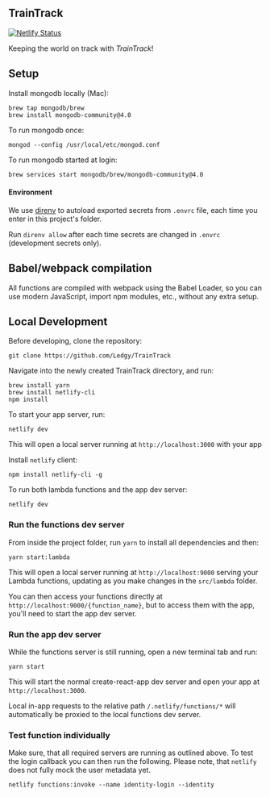 ## TrainTrack

[![Netlify Status](https://api.netlify.com/api/v1/badges/56e7dcca-dca3-4516-bfec-a1fead6ee773/deploy-status)](https://app.netlify.com/sites/train-track/deploys)

Keeping the world on track with _TrainTrack_!

## Setup

Install mongodb locally (Mac):

```
brew tap mongodb/brew
brew install mongodb-community@4.0
```

To run mongodb once:

```
mongod --config /usr/local/etc/mongod.conf
```

To run mongodb started at login:

```
brew services start mongodb/brew/mongodb-community@4.0
```

#### Environment

We use [direnv] to autoload exported secrets from `.envrc` file, each time you enter in this project's folder.

Run `direnv allow` after each time secrets are changed in `.envrc` (development secrets only).

[direnv]: https://direnv.net/

## Babel/webpack compilation

All functions are compiled with webpack using the Babel Loader, so you can use modern JavaScript, import npm modules, etc., without any extra setup.


## Local Development

Before developing, clone the repository:
```
git clone https://github.com/Ledgy/TrainTrack
```

Navigate into the newly created TrainTrack directory, and run:
```
brew install yarn
brew install netlify-cli
npm install
```

To start your app server, run:
```
netlify dev
```

This will open a local server running at `http://localhost:3000` with your app

Install `netlify` client:

```
npm install netlify-cli -g
```

To run both lambda functions and the app dev server:

```
netlify dev
```

### Run the functions dev server

From inside the project folder, run `yarn` to install all dependencies and then:

```
yarn start:lambda
```

This will open a local server running at `http://localhost:9000` serving your Lambda functions, updating as you make changes in the `src/lambda` folder.

You can then access your functions directly at `http://localhost:9000/{function_name}`, but to access them with the app, you'll need to start the app dev server.

### Run the app dev server

While the functions server is still running, open a new terminal tab and run:

```
yarn start
```

This will start the normal create-react-app dev server and open your app at `http://localhost:3000`.

Local in-app requests to the relative path `/.netlify/functions/*` will automatically be proxied to the local functions dev server.

### Test function individually

Make sure, that all required servers are running as outlined above. To test the
login callback you can then run the following. Please note, that `netlify` does
not fully mock the user metadata yet.

```
netlify functions:invoke --name identity-login --identity
```

